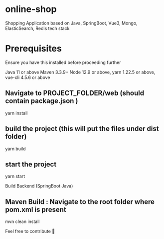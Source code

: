 # online-shop 
Shopping Application based on Java, SpringBoot, Vue3, Mongo, ElasticSearch, Redis tech stack

# Prerequisites
Ensure you have this installed before proceeding further

Java 11 or above
Maven 3.3.9+ 
Node 12.9 or above,
yarn 1.22.5 or above,
vue-cli 4.5.6 or above

## Navigate to PROJECT_FOLDER/web (should contain package.json )
yarn install

## build the project (this will put the files under dist folder)
yarn build 

## start the project 
yarn start

Build Backend (SpringBoot Java)
## Maven Build : Navigate to the root folder where pom.xml is present 
mvn clean install


Feel free to contribute 👋
